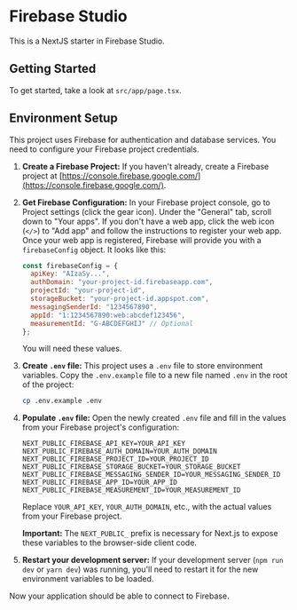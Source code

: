 # Firebase Studio

This is a NextJS starter in Firebase Studio.

## Getting Started

To get started, take a look at `src/app/page.tsx`.

## Environment Setup

This project uses Firebase for authentication and database services. You need to configure your Firebase project credentials.

1.  **Create a Firebase Project:**
    If you haven't already, create a Firebase project at [https://console.firebase.google.com/](https://console.firebase.google.com/).

2.  **Get Firebase Configuration:**
    In your Firebase project console, go to Project settings (click the gear icon).
    Under the "General" tab, scroll down to "Your apps".
    If you don't have a web app, click the web icon (`</>`) to "Add app" and follow the instructions to register your web app.
    Once your web app is registered, Firebase will provide you with a `firebaseConfig` object. It looks like this:
    ```javascript
    const firebaseConfig = {
      apiKey: "AIzaSy...",
      authDomain: "your-project-id.firebaseapp.com",
      projectId: "your-project-id",
      storageBucket: "your-project-id.appspot.com",
      messagingSenderId: "1234567890",
      appId: "1:1234567890:web:abcdef123456",
      measurementId: "G-ABCDEFGHIJ" // Optional
    };
    ```
    You will need these values.

3.  **Create `.env` file:**
    This project uses a `.env` file to store environment variables.
    Copy the `.env.example` file to a new file named `.env` in the root of the project:
    ```bash
    cp .env.example .env
    ```

4.  **Populate `.env` file:**
    Open the newly created `.env` file and fill in the values from your Firebase project's configuration:

    ```env
    NEXT_PUBLIC_FIREBASE_API_KEY=YOUR_API_KEY
    NEXT_PUBLIC_FIREBASE_AUTH_DOMAIN=YOUR_AUTH_DOMAIN
    NEXT_PUBLIC_FIREBASE_PROJECT_ID=YOUR_PROJECT_ID
    NEXT_PUBLIC_FIREBASE_STORAGE_BUCKET=YOUR_STORAGE_BUCKET
    NEXT_PUBLIC_FIREBASE_MESSAGING_SENDER_ID=YOUR_MESSAGING_SENDER_ID
    NEXT_PUBLIC_FIREBASE_APP_ID=YOUR_APP_ID
    NEXT_PUBLIC_FIREBASE_MEASUREMENT_ID=YOUR_MEASUREMENT_ID
    ```
    Replace `YOUR_API_KEY`, `YOUR_AUTH_DOMAIN`, etc., with the actual values from your Firebase project.

    **Important:** The `NEXT_PUBLIC_` prefix is necessary for Next.js to expose these variables to the browser-side client code.

5.  **Restart your development server:**
    If your development server (`npm run dev` or `yarn dev`) was running, you'll need to restart it for the new environment variables to be loaded.

Now your application should be able to connect to Firebase.
